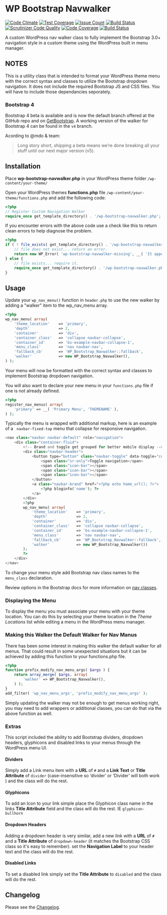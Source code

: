 # WP Bootstrap Navwalker

[![Code Climate](https://codeclimate.com/github/wp-bootstrap/wp-bootstrap-navwalker/badges/gpa.svg)](https://codeclimate.com/github/wp-bootstrap/wp-bootstrap-navwalker)
[![Test Coverage](https://codeclimate.com/github/wp-bootstrap/wp-bootstrap-navwalker/badges/coverage.svg)](https://codeclimate.com/github/wp-bootstrap/wp-bootstrap-navwalker/coverage)
[![Issue Count](https://codeclimate.com/github/wp-bootstrap/wp-bootstrap-navwalker/badges/issue_count.svg)](https://codeclimate.com/github/wp-bootstrap/wp-bootstrap-navwalker)
[![Build Status](https://travis-ci.org/wp-bootstrap/wp-bootstrap-navwalker.svg?branch=master)](https://travis-ci.org/wp-bootstrap/wp-bootstrap-navwalker)
[![Scrutinizer Code Quality](https://scrutinizer-ci.com/g/wp-bootstrap/wp-bootstrap-navwalker/badges/quality-score.png?b=master)](https://scrutinizer-ci.com/g/wp-bootstrap/wp-bootstrap-navwalker/?branch=master)
[![Code Coverage](https://scrutinizer-ci.com/g/wp-bootstrap/wp-bootstrap-navwalker/badges/coverage.png?b=master)](https://scrutinizer-ci.com/g/wp-bootstrap/wp-bootstrap-navwalker/?branch=master)
[![Build Status](https://scrutinizer-ci.com/g/wp-bootstrap/wp-bootstrap-navwalker/badges/build.png?b=master)](https://scrutinizer-ci.com/g/wp-bootstrap/wp-bootstrap-navwalker/build-status/master)

A custom WordPress nav walker class to fully implement the Bootstrap 3.0+ navigation style in a custom theme using the WordPress built in menu manager.

## NOTES

This is a utility class that is intended to format your WordPress theme menu with the correct syntax and classes to utilize the Bootstrap dropdown navigation. It does not include the required Bootstrap JS and CSS files. You will have to include those dependancies seporately.

### Bootstrap 4

Bootstrap 4 beta is available and is now the default branch offered at the GitHub repo and on [GetBootstrap](https://getbootstrap.com). A working version of the walker for Bootstrap 4 can be found in the `v4` branch.

Acording to @mdo & team:

> Long story short, shipping a beta means we’re done breaking all your stuff until our next major version (v5).

## Installation

Place **wp-bootstrap-navwalker.php** in your WordPress theme folder `/wp-content/your-theme/`

Open your WordPress themes **functions.php** file  `/wp-content/your-theme/functions.php` and add the following code:

```php
<?php
// Register Custom Navigation Walker
require_once get_template_directory() . '/wp-bootstrap-navwalker.php';
```

If you encounter errors with the above code use a check like this to return clean errors to help diagnose the problem.

```php
<?php
if ( ! file_exists( get_template_directory() . '/wp-bootstrap-navwalker.php' ) ) {
	// file does not exist... return an error.
	return new WP_Error( 'wp-bootstrap-navwalker-missing', __( 'It appears the wp-bootstrap-navwalker.php file may be missing.', 'wp-bootstrap-navwalker' ) );
} else {
	// file exists... require it.
    require_once get_template_directory() . '/wp-bootstrap-navwalker.php';
}
```

## Usage

Update your `wp_nav_menu()` function in `header.php` to use the new walker by adding a "walker" item to the wp_nav_menu array.

```php
<?php
wp_nav_menu( array(
    'theme_location'    => 'primary',
    'depth'             => 2,
    'container'         => 'div',
    'container_class'   => 'collapse navbar-collapse',
    'container_id'      => 'bs-example-navbar-collapse-1',
    'menu_class'        => 'nav navbar-nav',
    'fallback_cb'       => 'WP_Bootstrap_Navwalker::fallback',
    'walker'            => new WP_Bootstrap_Navwalker(),
) );
```

Your menu will now be formatted with the correct syntax and classes to implement Bootstrap dropdown navigation.

You will also want to declare your new menu in your `functions.php` file if one is not already defined.

```php
<?php
register_nav_menus( array(
    'primary' => __( 'Primary Menu', 'THEMENAME' ),
) );
```

Typically the menu is wrapped with additional markup, here is an example of a ` navbar-fixed-top` menu that collapse for responsive navigation.

```php
<nav class="navbar navbar-default" role="navigation">
	<div class="container-fluid">
		<!-- Brand and toggle get grouped for better mobile display -->
		<div class="navbar-header">
			<button type="button" class="navbar-toggle" data-toggle="collapse" data-target="#bs-example-navbar-collapse-1">
				<span class="sr-only">Toggle navigation</span>
        		<span class="icon-bar"></span>
        		<span class="icon-bar"></span>
        		<span class="icon-bar"></span>
			</button>
    		<a class="navbar-brand" href="<?php echo home_url(); ?>">
				<?php bloginfo('name'); ?>
        	</a>
		</div>
        <?php
        wp_nav_menu( array(
            'theme_location'    => 'primary',
            'depth'             => 2,
            'container'         => 'div',
            'container_class'   => 'collapse navbar-collapse',
            'container_id'      => 'bs-example-navbar-collapse-1',
            'menu_class'        => 'nav navbar-nav',
            'fallback_cb'       => 'WP_Bootstrap_Navwalker::fallback',
            'walker'            => new WP_Bootstrap_Navwalker())
        );
        ?>
    </div>
</nav>
```

To change your menu style add Bootstrap nav class names to the `menu_class` declaration.

Review options in the Bootstrap docs for more information on [nav classes](https://getbootstrap.com/components/#nav).


### Displaying the Menu

To display the menu you must associate your menu with your theme location. You can do this by selecting your theme location in the *Theme Locations* list while editing a menu in the WordPress menu manager.

### Making this Walker the Default Walker for Nav Manus

There has been some interest in making this walker the default walker for all menus. That could result in some unexpected situations but it can be achieved by adding this function to your functions.php file.

```php
<?php
function prefix_modify_nav_menu_args( $args ) {
    return array_merge( $args, array(
        'walker' => WP_Bootstrap_Navwalker(),
    ) );
}
add_filter( 'wp_nav_menu_args', 'prefix_modify_nav_menu_args' );
```
Simply updating the walker may not be enough to get menus working right, you may need to add wrappers or additional classes, you can do that via the above function as well.

### Extras

This script included the ability to add Bootstrap dividers, dropdown headers, glyphicons and disabled links to your menus through the WordPress menu UI.

#### Dividers

Simply add a Link menu item with a **URL** of `#` and a **Link Text** or **Title Attribute** of `divider` (case-insensitive so ‘divider’ or ‘Divider’ will both work ) and the class will do the rest.

#### Glyphicons

To add an Icon to your link simple place the Glyphicon class name in the links **Title Attribute** field and the class will do the rest. IE `glyphicon-bullhorn`

#### Dropdown Headers

Adding a dropdown header is very similar, add a new link with a **URL** of `#` and a **Title Attribute** of `dropdown-header` (it matches the Bootstrap CSS class so it's easy to remember).  set the **Navigation Label** to your header text and the class will do the rest.

#### Disabled Links

To set a disabled link simply set the **Title Attribute** to `disabled` and the class will do the rest.

## Changelog

Please see the [Changelog](https://github.com/wp-bootstrap/wp-bootstrap-navwalker/blob/master/CHANGELOG.md).
